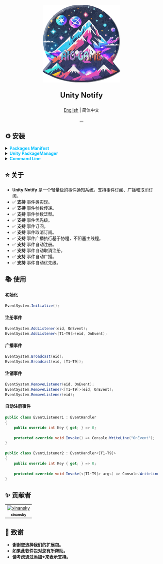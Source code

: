 <p align="center"> 
<img src="RES/Logo.svg" width="256" height="256" alt="https://github.com/AIO-GAME"> 
</p>
<p align="center" style="font-size: 24px;"> 
<b>Unity Notify</b>
</p>
<p align="center"><a href="README_EN.md">English</a> | 简体中文</p>
<p align="center">
<a href="https://github.com/AIO-GAME/Unity.Notify/security/policy"> 
<img alt="" src="https://img.shields.io/github/package-json/unity/AIO-GAME/Unity.Notify"> 
</a>
<a href="https://github.com/AIO-Game/Unity.Notify">
<img src="https://img.shields.io/github/license/AIO-Game/Unity.Notify" alt=""/>
</a>
<a href="https://github.com/AIO-Game/Unity.Notify">
<img src="https://img.shields.io/github/languages/code-size/AIO-Game/Unity.Notify?label=size" alt=""/>
</a>
<a href="https://openupm.com/packages/com.aio.notify/">
<img src="https://img.shields.io/npm/v/com.aio.notify?label=openupm&amp;registry_uri=https://package.openupm.com" alt=""/>
</a>
</p>

## ⚙ 安装

<details>
<summary>
<span style="color: deepskyblue; "><b>Packages Manifest</b></span>
</summary>

````json
{
  "dependencies": {
    "com.aio.notify": "latest"
  },
  "scopedRegistries": [
    {
      "name": "package.openupm.com",
      "url": "https://package.openupm.com",
      "scopes": [
        "com.aio.notify"
      ]
    }
  ]
}
````

</details>

<details>
<summary>
<span style="color: deepskyblue; "><b>Unity PackageManager</b></span>
</summary>

> open upm *中国版*

~~~
Name: package.openupm.cn
URL: https://package.openupm.cn
Scope(s): com.aio.notify
~~~

> open upm *国际版*

~~~
Name: package.openupm.com
URL: https://package.openupm.com
Scope(s): com.aio.notify
~~~

</details>

<details>
<summary>
<span style="color: deepskyblue; "><b>Command Line</b></span>
</summary>

> open *upm-cli*

~~~
openupm add com.aio.notify
~~~

</details>

## ⭐ 关于

- **Unity Notify** 是一个轻量级的事件通知系统，支持事件订阅、广播和取消订阅。
- ✅ **支持** 事件类实现。
- ✅ **支持** 事件参数传递。
- ✅ **支持** 事件参数泛型。
- ✅ **支持** 事件优先级。
- ✅ **支持** 事件订阅。
- ✅ **支持** 事件取消订阅。
- ✅ **支持** 事件广播执行基于协程，不阻塞主线程。
- ✅ **支持** 事件自动注册。
- ✅ **支持** 事件自动取消注册。
- ✅ **支持** 事件自动广播。
- ✅ **支持** 事件自动优先级。

## 📚 使用

<h4>初始化</h4>

```csharp 
EventSystem.Initialize();
``` 

<h4>注册事件</h4>

```csharp
EventSystem.AddListener(eid, OnEvent);
EventSystem.AddListener<[T1~T9]>(eid, OnEvent);
``` 

<h4>广播事件</h4>

```csharp
EventSystem.Broadcast(eid);
EventSystem.Broadcast(eid, [T1~T9]);
```  

<h4>注销事件</h4>

```csharp
EventSystem.RemoveListener(eid, OnEvent);
EventSystem.RemoveListener<[T1~T9]>(eid, OnEvent);
EventSystem.RemoveListener(eid);
```  

<h4>自动注册事件</h4>

```csharp
public class EventListener1 : EventHandler
{
    public override int Key { get; } => 0;
    
    protected override void Invoke() => Console.WriteLine("OnEvent");
}

public class EventListener2 : EventHandler<[T1~T9]>
{
    public override int Key { get; } => 0;
    
    protected override void Invoke(<[T1~T9]> args) => Console.WriteLine("OnEvent");
}

``` 

## ✨ 贡献者

<!-- readme: collaborators,contributors -start -->
<table>
	<tbody>
		<tr>
            <td align="center">
                <a href="https://github.com/xinansky">
                    <img src="https://avatars.githubusercontent.com/u/45371089?v=4" width="64;" alt="xinansky"/>
                    <br />
                    <sub><b>xinansky</b></sub>
                </a>
            </td>
		</tr>
	<tbody>
</table>
<!-- readme: collaborators,contributors -end -->

## 📢 致谢

- **谢谢您选择我们的扩展包。**
- **如果此软件包对您有所帮助。**
- **请考虑通过添加⭐来表示支持。**